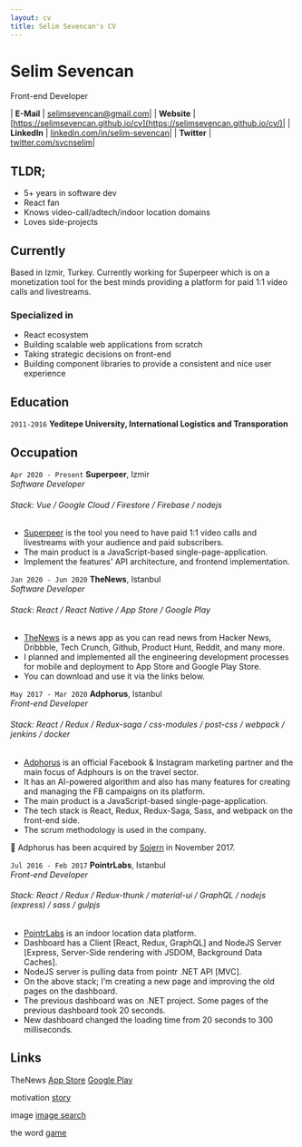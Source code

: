 ```yaml
---
layout: cv
title: Selim Sevencan's CV
---
```


# Selim Sevencan
Front-end Developer

| __E-Mail__   | [selimsevencan@gmail.com](mailto:selimm@gmail.com)| 
| __Website__  | [https://selimsevencan.github.io/cv](https://selimsevencan.github.io/cv/)|
| __LinkedIn__ | [linkedin.com/in/selim-sevencan](https://linkedin.com/in/selim-sevencan)|
| __Twitter__  | [twitter.com/svcnselim](https://twitter.com/svncnselim)|


## TLDR;

- 5+ years in software dev
- React fan
- Knows video-call/adtech/indoor location domains
- Loves side-projects


## Currently

Based in Izmir, Turkey. Currently working for Superpeer which is on a monetization tool for the best minds providing a platform for paid 1:1 video calls and livestreams.


### Specialized in

- React ecosystem
- Building scalable web applications from scratch
- Taking strategic decisions on front-end
- Building component libraries to provide a consistent and nice user experience

## Education

`2011-2016`
__Yeditepe University, International Logistics and Transporation__


## Occupation

`Apr 2020 - Present`
__Superpeer__, Izmir  
_Software Developer_
###### Stack: Vue / Google Cloud / Firestore / Firebase / nodejs

- [Superpeer](https://superpeer.com/) is the tool you need to have paid 1:1 video calls and livestreams with your audience and paid subscribers.
- The main product is a JavaScript-based single-page-application.
- Implement the features' API architecture, and frontend implementation.


`Jan 2020 - Jun 2020`
__TheNews__, Istanbul  
_Software Developer_
###### Stack: React / React Native / App Store / Google Play

- [TheNews](https://thenews.im/) is a news app as you can read news from Hacker News, Dribbble, Tech Crunch, Github, Product Hunt, Reddit, and many more.
- I planned and implemented all the engineering development processes for mobile and deployment to App Store and Google Play Store.
- You can download and use it via the links below.


`May 2017 - Mar 2020`
__Adphorus__, Istanbul  
_Front-end Developer_
###### Stack: React / Redux / Redux-saga / css-modules / post-css / webpack / jenkins / docker 

- [Adphorus](https://www.sojern.com/) is an official Facebook & Instagram marketing partner and the main focus of Adphours is on the travel sector.
- It has an AI-powered algorithm and also has many features for creating and managing the FB campaigns on its platform.
- The main product is a JavaScript-based single-page-application.
- The tech stack is React, Redux, Redux-Saga, Sass, and webpack on the front-end side.
- The scrum methodology is used in the company.

🌟 Adphorus has been acquired by [Sojern](https://www.sojern.com/) in November 2017.


`Jul 2016 - Feb 2017`
__PointrLabs__, Istanbul  
_Front-end Developer_
###### Stack: React / Redux / Redux-thunk / material-ui / GraphQL / nodejs (express) / sass / gulpjs 

- [PointrLabs](https://www.pointr.tech/) is an indoor location data platform.
- Dashboard has a Client [React, Redux, GraphQL] and NodeJS Server [Express, Server-Side rendering with JSDOM,
Background Data Caches].
- NodeJS server is pulling data from pointr .NET API [MVC].
- On the above stack; I'm creating a new page and improving the old pages on the dashboard.
- The previous dashboard was on .NET project. Some pages of the previous dashboard took 20 seconds.
- New dashboard changed the loading time from 20 seconds to 300 milliseconds.


## Links

TheNews
[App Store](https://apps.apple.com/us/app/thenews-im/id1500140525)
[Google Play](https://play.google.com/store/apps/details?id=com.thenewsmobile)

motivation
[story](https://gist.github.com/selimsevencan/2b3e1cacbf392b307f6040116e7b563c)

image 
[image search](https://powerful-manager.surge.sh/)

the word
[game](https://perfect-angle.surge.sh/)
